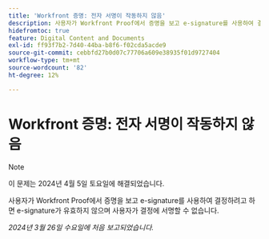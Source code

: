 ```yaml
---
title: 'Workfront 증명: 전자 서명이 작동하지 않음'
description: 사용자가 Workfront Proof에서 증명을 보고 e-signature를 사용하여 결정하려고 하면 e-signature가 유효하지 않으며 사용자가 결정에 서명할 수 없습니다.
hidefromtoc: true
feature: Digital Content and Documents
exl-id: ff93f7b2-7d40-44ba-b8f6-f02cda5acde9
source-git-commit: cebbfd27b0d07c77706a609e38935f01d9727404
workflow-type: tm+mt
source-wordcount: '82'
ht-degree: 12%

---
```


# Workfront 증명: 전자 서명이 작동하지 않음

>[!NOTE]
>
>이 문제는 2024년 4월 5일 토요일에 해결되었습니다.

<!--wf. wfp-->

사용자가 Workfront Proof에서 증명을 보고 e-signature를 사용하여 결정하려고 하면 e-signature가 유효하지 않으며 사용자가 결정에 서명할 수 없습니다.

_2024년 3월 26일 수요일에 처음 보고되었습니다._
